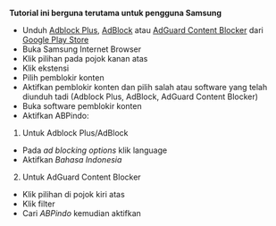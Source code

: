 **Tutorial ini berguna terutama untuk pengguna Samsung**
- Unduh [Adblock Plus](https://play.google.com/store/apps/details?id=org.adblockplus.adblockplussbrowser), [AdBlock](https://play.google.com/store/apps/details?id=com.betafish.adblocksbrowser) atau [AdGuard Content Blocker](https://play.google.com/store/apps/details?id=com.adguard.android.contentblocker) dari [Google Play Store](https://play.google.com)
- Buka Samsung Internet Browser
- Klik pilihan pada pojok kanan atas
- Klik ekstensi
- Pilih pemblokir konten
- Aktifkan pemblokir konten dan pilih salah atau software yang telah diunduh tadi (Adblock Plus, AdBlock, AdGuard Content Blocker)
- Buka software pemblokir konten
- Aktifkan ABPindo:
1. Untuk Adblock Plus/AdBlock
- Pada *ad blocking options* klik language
- Aktifkan *Bahasa Indonesia*
2. Untuk AdGuard Content Blocker
- Klik pilihan di pojok kiri atas
- Klik filter
- Cari *ABPindo* kemudian aktifkan
